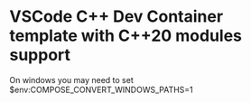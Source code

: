 # VSCode C++ Dev Container template with C++20 modules support

On windows you may need to set $env:COMPOSE_CONVERT_WINDOWS_PATHS=1